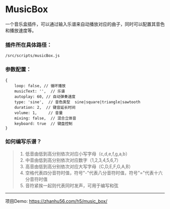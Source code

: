 # MusicBox
一个音乐盒插件，可以通过输入乐谱来自动播放对应的曲子，同时可以配置其音色和播放速度等。

### 插件所在具体路径： 
```
/src/scripts/musicBox.js
```

### 参数配置：
```
{
    loop: false, // 循环播放
    musicText: '',  // 乐谱
    autoplay: 60, // 自动弹奏速度
    type: 'sine',  // 音色类型  sine|square|triangle|sawtooth
    duration: 2,  // 键音延长时间
    volume: 1,     // 音量
    mixing: false,  // 混合立体音
    keyboard: true  // 键盘控制
}
```

### 如何编写乐谱？
>1. 低音由低到高分别依次对应小写字母（c,d,e,f,g,a,b）
>2. 中音由低到高分别依次对应数字（1,2,3,4,5,6,7）
>3. 高音由低到高分别依次对应大写字母（C,D,E,F,G,A,B）
>4. 空格代表四分音符时值，符号"-"代表八分音符时值，符号"="代表十六分音符时值
>5. 音符紧挨一起则代表同时发声，可用于编写和弦

***
项目Demo: https://zhanhu56.com/h5/music_box/
